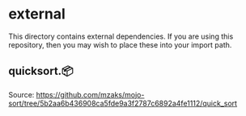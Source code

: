 # external

This directory contains external dependencies. If you are using this repository,
then you may wish to place these into your import path.

## quicksort.📦

Source: https://github.com/mzaks/mojo-sort/tree/5b2aa6b436908ca5fde9a3f2787c6892a4fe1112/quick_sort
